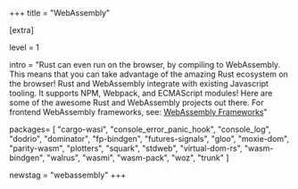 +++
title = "WebAssembly"

[extra]

level = 1

intro = "Rust can even run on the browser, by compiling to WebAssembly. This means that you can take advantage of the amazing Rust ecosystem on the browser! Rust and WebAssembly integrate with existing Javascript tooling. It supports NPM, Webpack, and ECMAScript modules! Here are some of the awesome Rust and WebAssembly projects out there. For frontend WebAssembly frameworks, see: [WebAssembly Frameworks](https://www.arewewebyet.org/topics/frameworks#frontend)"

packages=  [
  "cargo-wasi",
  "console_error_panic_hook",
  "console_log",
  "dodrio",
  "dominator",
  "fp-bindgen",
  "futures-signals",
  "gloo",
  "moxie-dom",
  "parity-wasm",
  "plotters",
  "squark",
  "stdweb",
  "virtual-dom-rs",
  "wasm-bindgen",
  "walrus",
  "wasmi",
  "wasm-pack",
  "woz",
  "trunk"
]

newstag = "webassembly"
+++
